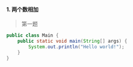 #### **1. 两个数相加**
> 第一题
```java
public class Main {
    public static void main(String[] args) {
        System.out.println("Hello world!");
    }
}
```